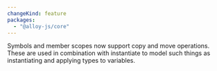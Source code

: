 ```yaml
---
changeKind: feature
packages:
  - "@alloy-js/core"
---
```


Symbols and member scopes now support copy and move operations. These are used in combination with instantiate to model such things as instantiating and applying types to variables.